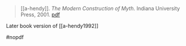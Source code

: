 > [[a-hendy]]. *The Modern Construction
of Myth*. Indiana University Press, 2001. [pdf](a/a-hendy2001.pdf)

Later book version of [[a-hendy1992]]

#nopdf 